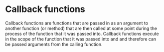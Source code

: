 # Callback functions

Callback functions are functions that are passed in as an argument to another function (or method) that are then called at some point during the process of the function that it was passed into. Callback functions execute in the scope of the function that it was passed into and and therefore can be passed arguments from the calling function.
